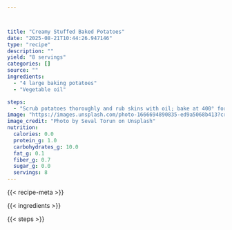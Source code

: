 ```yaml
---



title: "Creamy Stuffed Baked Potatoes"
date: "2025-08-21T10:44:26.947146"
type: "recipe"
description: ""
yield: "8 servings"
categories: []
source: ""
ingredients:
  - "4 large baking potatoes"
  - "Vegetable oil"

steps:
  - "Scrub potatoes thoroughly and rub skins with oil; bake at 400° for 1 hour or until done. Allow potatoes to cool to touch. Cut in half. Carefully scoop out pulp, leaving shells intact. Mash pulp; add remaining ingredients, except cheese; mix well. Stuff shells with potato mixture; place on a baking sheet. Bake at 350° for 25 minutes. Sprinkle 1 Tbsp cheese on top of each potato; bake an additional 5 minutes or until cheese melts. Note: May place stuffed potatoes in airtight container and freeze. Bake an additional 15 minutes if frozen. Then add cheese.)"
image: "https://images.unsplash.com/photo-1666694890835-ed9a5068b413?crop=entropy&cs=tinysrgb&fit=max&fm=jpg&ixid=M3w3OTQ5MzV8MHwxfHNlYXJjaHwxfHwlMjB2ZWdldGFibGUlMjBvaWwlMjBmb29kfGVufDF8MHx8fDE3NTU3OTU5MjB8MA&ixlib=rb-4.1.0&q=80&w=1080"
image_credit: "Photo by Seval Torun on Unsplash"
nutrition:
  calories: 0.0
  protein_g: 1.0
  carbohydrates_g: 10.0
  fat_g: 0.1
  fiber_g: 0.7
  sugar_g: 0.0
  servings: 8
---
```


{{< recipe-meta >}}

{{< ingredients >}}

{{< steps >}}
